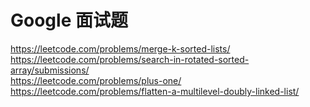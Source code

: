 # Google 面试题


https://leetcode.com/problems/merge-k-sorted-lists/   
https://leetcode.com/problems/search-in-rotated-sorted-array/submissions/   
https://leetcode.com/problems/plus-one/   
https://leetcode.com/problems/flatten-a-multilevel-doubly-linked-list/   
